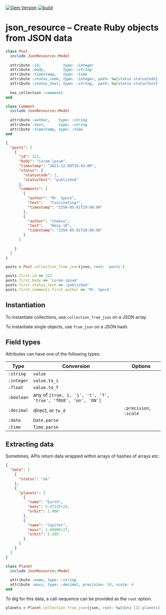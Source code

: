 [![Gem Version](https://badge.fury.io/rb/json_resource.svg)](http://badge.fury.io/rb/json_resource)
[![build](https://github.com/mtgrosser/json_resource/actions/workflows/build.yml/badge.svg)](https://github.com/mtgrosser/json_resource/actions/workflows/build.yml)

# json_resource – Create Ruby objects from JSON data

```ruby
class Post
  include JsonResource::Model
  
  attribute :id,          type: :integer
  attribute :body,        type: :string
  attribute :timestamp,   type: :time
  attribute :status_code, type: :integer, path: %w[status statusCode]
  attribute :status_text, type: :string,  path: %w[status statusText]
  
  has_collection :comments
end

class Comment
  include JsonResource::Model
  
  attribute :author,    type: :string
  attribute :text,      type: :string
  attribute :timestamp, type: :time
end
```

```json
{
  "posts": [
    {
      "id": 123,
      "body": "Lorem ipsum",
      "timestamp": "2021-12-08T18:43:00",
      "status": {
        "statusCode": 2,
        "statusText": "published"
      },
      "comments": [
        {
          "author": "Mr. Spock",
          "text":   "Fascinating!",
          "timestamp": "2350-05-01T19:00:00"
        },
        {
          "author": "Chekov",
          "text":   "Warp 10",
          "timestamp": "2350-05-01T20:00:00"
        }
      ]
      
    }
  ]
}
```

```ruby
posts = Post.collection_from_json(json, root: 'posts')

posts.first.id => 123
posts.first.body => 'Lorem ipsum'
posts.first.status_text => 'published'
posts.first.comments.first.author => 'Mr. Spock'
```

## Instantiation

To instantiate collections, use `collection_from_json` on a JSON array.

To instantiate single objects, use `from_json` on a JSON hash.


## Field types

Attributes can have one of the following types:

| Type        | Conversion          | Options                   |
| ----------- | ------------------- | ------------------------- |
| `:string`   | `value`             |                           |
| `:integer`  | `value.to_i`        |                           |
| `:float`    | `value.to_f`        |                           |
| `:boolean`  | any of `[true, 1, '1', 't', 'T', 'true', 'TRUE', 'on', 'ON']` | |
| `:decimal`  | direct, or `to_d`   | `:precision`, `:scale`    |
| `:date`     | `Date.parse`        |                           |
| `:time`     | `Time.parse`        |                           |


## Extracting data

Sometimes, APIs return data wrapped within arrays of hashes of arrays etc:

```json
{
  "data": [
    {
      "status": "ok"
    },
    {
      "planets": [
        {
          "name": "Earth",
          "mass": 5.9722E+24,
          "orbit": 1.000
        },
        {
          "name": "Jupiter",
          "mass": 1.8990E+27,
          "orbit": 5.205
        }
      ]
    }
  ]
}
```

```ruby
class Planet
  include JsonResource::Model
  
  attribute :name, type: :string
  attribute :mass, type: :decimal, precision: 10, scale: 4
end
```

To dig for this data, a call-sequence can be provided as the `root` option.

```ruby
planets = Planet.collection_from_json(json, root: %w[data [1] planets])
```
